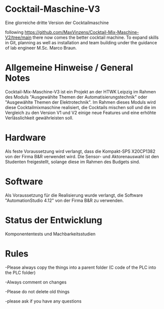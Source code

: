 # Cocktail-Maschine-V3
Eine glorreiche dritte Version der Cocktailmaschine

following https://github.com/MaxVinzens/Cocktail-Mix-Maschine-V2/tree/main there now comes the better cocktail machine. To expand skills in Git, planning as well as installation and team building under the guidance of lab engineer M.Sc. Marco Braun.

# Allgemeine Hinweise / General Notes
Cocktail-Mix-Maschine-V3 ist ein Projekt an der HTWK Leipzig im Rahmen des Moduls "Ausgewählte Themen der Automatisierungstechnik" oder "Ausgewählte Themen der Elektrotechnik". 
Im Rahmen dieses Moduls wird diese Cocktailmixmaschine realisiert, die Cocktails mischen soll und die im Vergleich zu den Version V1 und V2 einige neue Features und eine erhöhte Verlässlichkeit gewährleisten soll.

# Hardware
Als feste Voraussetzung wird verlangt, dass die Kompakt-SPS X20CP1382 von der Firma B&R verwendet wird.
Die Sensor- und Aktorenauswahl ist den Studenten freigestellt, solange diese im Rahmen des Budgets sind.


# Software 
Als Voraussetzung für die Realisierung wurde verlangt, die Software "AutomationStudio 4.12" von der Firma B&R zu verwenden.


# Status der Entwicklung
Komponententests und Machbarkeitsstudien

# Rules 

-Please always copy the things into a parent folder 
(C code of the PLC into the PLC folder)

-Always comment on changes

-Please do not delete old things  

-please ask if you have any questions


